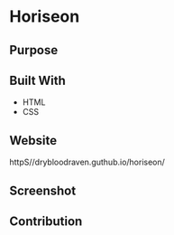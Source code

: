 # Horiseon

## Purpose

## Built With
* HTML
* CSS
 
## Website
httpS//drybloodraven.guthub.io/horiseon/

## Screenshot


## Contribution